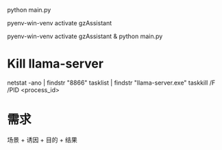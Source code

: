python main.py

pyenv-win-venv activate gzAssistant

pyenv-win-venv activate gzAssistant & python main.py

# Kill llama-server
netstat -ano | findstr "8866"
tasklist | findstr "llama-server.exe"
taskkill /F /PID <process_id>


# 需求
场景 + 诱因 + 目的 + 结果